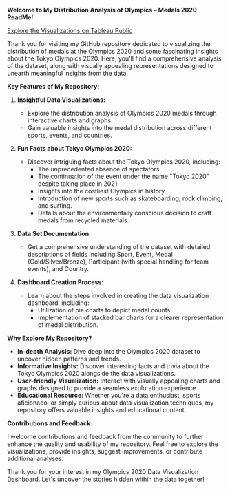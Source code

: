 **Welcome to My Distribution Analysis of Olympics – Medals 2020 ReadMe!**

[Explore the Visualizations on Tableau Public](https://public.tableau.com/views/DistributionAnalysisofOlympicsMedals2020/stackedbars?:language=en-US&publish=yes&:sid=&:display_count=n&:origin=viz_share_link)


Thank you for visiting my GitHub repository dedicated to visualizing the distribution of medals at the Olympics 2020 and some fascinating insights about the Tokyo Olympics 2020. Here, you'll find a comprehensive analysis of the dataset, along with visually appealing representations designed to unearth meaningful insights from the data.

**Key Features of My Repository:**

1. **Insightful Data Visualizations:**
   - Explore the distribution analysis of Olympics 2020 medals through interactive charts and graphs.
   - Gain valuable insights into the medal distribution across different sports, events, and countries.

2. **Fun Facts about Tokyo Olympics 2020:**
   - Discover intriguing facts about the Tokyo Olympics 2020, including:
     - The unprecedented absence of spectators.
     - The continuation of the event under the name "Tokyo 2020" despite taking place in 2021.
     - Insights into the costliest Olympics in history.
     - Introduction of new sports such as skateboarding, rock climbing, and surfing.
     - Details about the environmentally conscious decision to craft medals from recycled materials.

3. **Data Set Documentation:**
   - Get a comprehensive understanding of the dataset with detailed descriptions of fields including Sport, Event, Medal (Gold/Silver/Bronze), Participant (with special handling for team events), and Country.

4. **Dashboard Creation Process:**
   - Learn about the steps involved in creating the data visualization dashboard, including:
     - Utilization of pie charts to depict medal counts.
     - Implementation of stacked bar charts for a clearer representation of medal distribution.

**Why Explore My Repository?**

- **In-depth Analysis:** Dive deep into the Olympics 2020 dataset to uncover hidden patterns and trends.
- **Informative Insights:** Discover interesting facts and trivia about the Tokyo Olympics 2020 alongside the data visualizations.
- **User-friendly Visualization:** Interact with visually appealing charts and graphs designed to provide a seamless exploration experience.
- **Educational Resource:** Whether you're a data enthusiast, sports aficionado, or simply curious about data visualization techniques, my repository offers valuable insights and educational content.

**Contributions and Feedback:**

I welcome contributions and feedback from the community to further enhance the quality and usability of my repository. Feel free to explore the visualizations, provide insights, suggest improvements, or contribute additional analyses.

Thank you for your interest in my Olympics 2020 Data Visualization Dashboard. Let's uncover the stories hidden within the data together!

